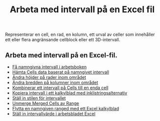 ﻿---
title: Arbeta med intervall på en Excel fil
second_title: Aspose.Cells Cloud Documen
linktitle: Ringde
type: docs
url: /sv/ranges/
aliases: [/working-with-ranges/]
keywords: Working with ranges on an Excel fil
description: Hur man arbetar med intervall på en Excel-fil med Aspose.Cells Cloud REST API. SDK stöder olika utvecklingsspråk. De inkluderar Android, C#, Go, Java, NodeJS, Perl, PHP, Python, Ruby och swift
weight: 100
kwords: Excel, Office Cloud, REST API, Spreadsheet, PDF, CSV, Json, Markdwon, Arbeta med intervall på en Excel-fil
---
Representerar en cell, en rad, en kolumn, ett urval av celler som innehåller ett eller flera angränsande cellblock eller ett 3D-intervall.

## Arbeta med intervall på en Excel-fil.

- [Få namngivna intervall i arbetsboken](/cells/sv/get-named-ranges-inside-the-workbook/)
- [Hämta Cells data baserat på namngivet intervall](/cells/sv/get-cells-data-based-on-named-range/)
- [Ändra höjder på rader inom området](/cells/sv/cells/change-heights-of-rows-inside-the-range/)
- [Ändra bredden på kolumner inom området](/cells/sv/change-widths-of-columns-inside-the-range/)
- [Kombinerar ett intervall på Cells till en enda cell](/cells/sv/combines-a-range-of-cells-into-a-single-cell/)
- [Kopiera intervall i ett kalkylblad med inklistringsalternativ](/cells/sv/copy-range-in-a-worksheet-with-paste-options/)
- [Ställ in stilen för intervallet](/cells/sv/set-the-style-of-the-range/)
- [Unmerge Merged Cells av Range](/cells/sv/unmerge-merged-cells-of-the-range/)
- [Flytta en namngiven ranged med ett Excel kalkylblad](/cells/sv/move-a-named-ranged-with-a-excel-worksheet/)
- [Ställ in intervallvärde i arbetsbladet Excel](/cells/sv/ranges/set-value/)
